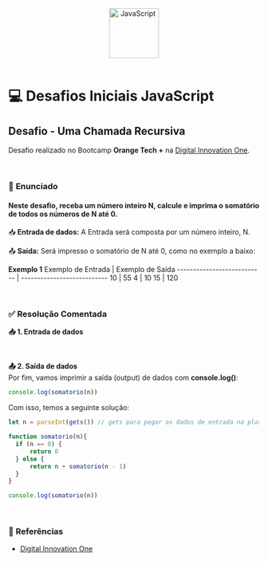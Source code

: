 <div align="center">
  <img alt="JavaScript" height="100" src="https://raw.githubusercontent.com/FortAwesome/Font-Awesome/6.x/svgs/brands/js-square.svg">
</div>

<br>

# 💻 Desafios Iniciais JavaScript

## Desafio - Uma Chamada Recursiva
Desafio realizado no Bootcamp **Orange Tech +** na [Digital Innovation One](https://www.dio.me/).

<br>

### 📝 **Enunciado**
#### **Neste desafio, receba um número inteiro N, calcule e imprima o somatório de todos os números de N até 0.**

📥 **Entrada de dados:** A Entrada será composta por um número inteiro, N. 

📤 **Saída:** Será  impresso o somatório de N até 0, como no exemplo a baixo:

**Exemplo 1**
Exemplo de Entrada          | Exemplo de Saída
--------------------------- | ---------------------------
10                          | 55
4                           | 10
15                          | 120

<br>

### ✅ **Resolução Comentada**

**📥 1. Entrada de dados**<br>

<br>

**📤 2. Saída de dados**<br>
Por fim, vamos imprimir a saída (output) de dados com **console.log()**:
```javascript
console.log(somatorio(n))
```

Com isso, temos a seguinte solução:
```javascript
let n = parseInt(gets()) // gets para pegar os dados de entrada na plataforma

function somatorio(n){
  if (n == 0) {
      return 0
  } else {
      return n + somatorio(n - 1)
  }
}

console.log(somatorio(n))
```

<br>

### 🔎 **Referências**
- [Digital Innovation One](https://www.dio.me/)

<br>
